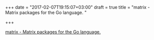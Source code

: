 +++
date = "2017-02-07T19:15:07+03:00"
draft = true
title = "matrix - Matrix packages for the Go language. "

+++

<p><a href="https://t.co/GZIMBJacKO">matrix - Matrix packages for the Go language. </a></p>
